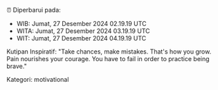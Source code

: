 ⏰ Diperbarui pada:
- WIB: Jumat, 27 Desember 2024 02.19.19 UTC
- WITA: Jumat, 27 Desember 2024 03.19.19 UTC
- WIT: Jumat, 27 Desember 2024 04.19.19 UTC

Kutipan Inspiratif:
"Take chances, make mistakes. That's how you grow. Pain nourishes your courage. You have to fail in order to practice being brave."


Kategori: motivational

